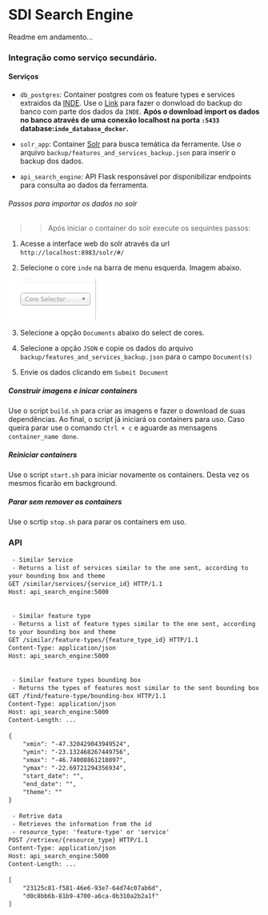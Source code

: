 # SDI Search Engine
Readme em andamento...

### Integração como serviço secundário.

#### Serviços 
* `db_postgres`: Container postgres com os feature types e services extraidos da [INDE](http://metadados.inde.gov.br/geonetwork/srv/por/main.home). Use o [Link]() para fazer o donwload do backup do banco com parte dos dados da `INDE`. **Após o download import os dados no banco através de uma conexão localhost na porta `:5433` database:`inde_database_docker`.**

* `solr_app`: Container [Solr](https://lucene.apache.org/solr/) para busca temática da ferramente. Use o arquivo `backup/features_and_services_backup.json` para inserir o backup dos dados.

* `api_search_engine`: API Flask responsável por disponibilizar endpoints para consulta ao dados da ferramenta.  

###### Passos para importar os dados no solr

>> Após iniciar o container do solr execute os sequintes passos:

1. Acesse a interface web do solr através da url `http://localhost:8983/solr/#/`

2. Selecione o core `inde` na barra de menu esquerda. Imagem abaixo.

![](./backup/img_tutorial/core_inde.jpeg?raw=true "Core inde")

3. Selecione a opção `Documents` abaixo do select de cores.

4. Selecione a opção `JSON` e copie os dados do arquivo `backup/features_and_services_backup.json` para o campo `Document(s)`

5. Envie os dados clicando em `Submit Document`

##### Construir imagens e inicar containers

Use o script `build.sh` para criar as imagens e fazer o download de suas dependências. Ao final, o script já iniciará os containers para uso. Caso queira parar use o comando `Ctrl + c` e aguarde as mensagens `container_name done`.

##### Reiniciar containers

Use o script `start.sh` para iniciar novamente os containers. Desta vez os mesmos ficarão em background.

##### Parar sem remover os containers

Use o scrtip `stop.sh` para parar os containers em uso.

### API

``````
 - Similar Service
 - Returns a list of services similar to the one sent, according to your bounding box and theme
GET /similar/services/{service_id} HTTP/1.1
Host: api_search_engine:5000


 - Similar feature type
 - Returns a list of feature types similar to the one sent, according to your bounding box and theme
GET /similar/feature-types/{feature_type_id} HTTP/1.1
Content-Type: application/json
Host: api_search_engine:5000


 - Similar feature types bounding box
 - Returns the types of features most similar to the sent bounding box
GET /find/feature-type/bounding-box HTTP/1.1
Content-Type: application/json
Host: api_search_engine:5000
Content-Length: ...

{
	"xmin": "-47.320429043949524",
	"ymin": "-23.132468267449756",
	"xmax": "-46.74008861210897",
	"ymax": "-22.69721294356934",
	"start_date": "",
	"end_date": "",
	"theme": ""
}

 - Retrive data
 - Retrieves the information from the id
 - resource_type: 'feature-type' or 'service'
POST /retrieve/{resource_type} HTTP/1.1
Content-Type: application/json
Host: api_search_engine:5000
Content-Length: ...

[
	"23125c81-f581-46e6-93e7-64d74c07ab6d",
	"d0c8bb6b-81b9-4700-a6ca-0b310a2b2a1f"
]

